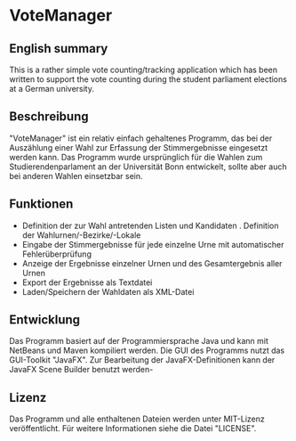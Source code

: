 # VoteManager

## English summary
This is a rather simple vote counting/tracking application which has been written to support the vote counting during the student parliament elections at a German university.

## Beschreibung

"VoteManager" ist ein relativ einfach gehaltenes Programm, das bei der Auszählung einer Wahl zur Erfassung der Stimmergebnisse eingesetzt werden kann.
Das Programm wurde ursprünglich für die Wahlen zum Studierendenparlament an der Universität Bonn entwickelt, sollte aber auch bei anderen Wahlen einsetzbar sein.

## Funktionen

- Definition der zur Wahl antretenden Listen und Kandidaten
. Definition der Wahlurnen/-Bezirke/-Lokale
- Eingabe der Stimmergebnisse für jede einzelne Urne mit automatischer Fehlerüberprüfung
- Anzeige der Ergebnisse einzelner Urnen und des Gesamtergebnis aller Urnen
- Export der Ergebnisse als Textdatei
- Laden/Speichern der Wahldaten als XML-Datei

## Entwicklung

Das Programm basiert auf der Programmiersprache Java und kann mit NetBeans und Maven kompiliert werden.
Die GUI des Programms nutzt das GUI-Toolkit "JavaFX". Zur Bearbeitung der JavaFX-Definitionen kann der JavaFX Scene Builder benutzt werden-

## Lizenz

Das Programm und alle enthaltenen Dateien werden unter MIT-Lizenz veröffentlicht. Für weitere Informationen siehe die Datei "LICENSE".
